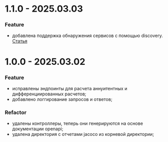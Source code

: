 # 1.1.0 - 2025.03.03

### Feature

- добавлена поддержка обнаружения сервисов с помощью discovery. [Статья](https://habr.com/ru/companies/otus/articles/539348/)


# 1.0.0 - 2025.03.02

### Feature
- исправлены эндпоинты для расчета аннуитентных и дифференциированных расчетов;
- добавлено логгирование запросов и ответов;

### Refactor
- удалены контроллеры, теперь они генерируются на основе документации openapi;
- удалена директория с отчетами jacoco из корневой директории;
